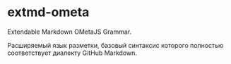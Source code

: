 # extmd-ometa

Extendable Markdown OMetaJS Grammar.

Расширяемый язык разметки, базовый синтаксис которого полностью соответствует диалекту GitHub Markdown.